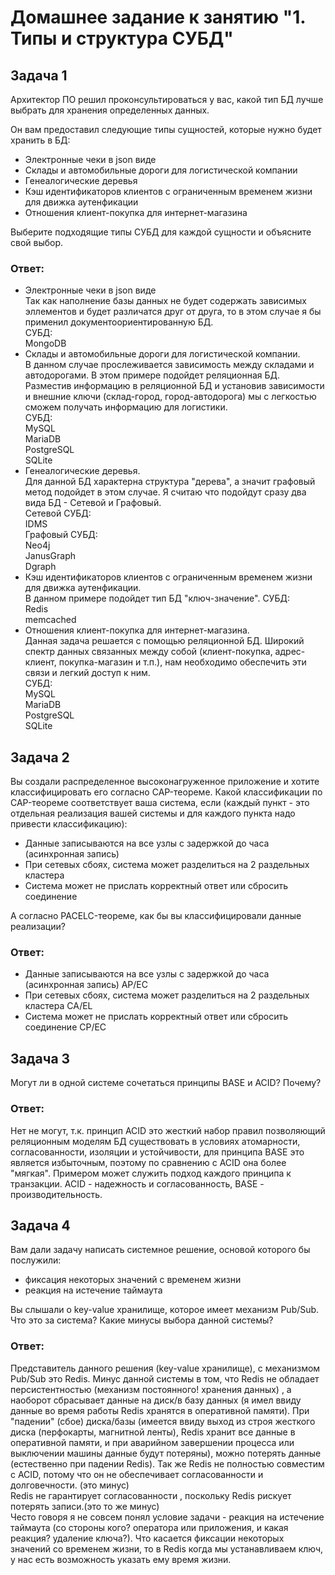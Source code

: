 # Домашнее задание к занятию "1. Типы и структура СУБД"

## Задача 1

Архитектор ПО решил проконсультироваться у вас, какой тип БД 
лучше выбрать для хранения определенных данных.

Он вам предоставил следующие типы сущностей, которые нужно будет хранить в БД:

- Электронные чеки в json виде
- Склады и автомобильные дороги для логистической компании
- Генеалогические деревья
- Кэш идентификаторов клиентов с ограниченным временем жизни для движка аутенфикации
- Отношения клиент-покупка для интернет-магазина

Выберите подходящие типы СУБД для каждой сущности и объясните свой выбор.

### Ответ:

- Электронные чеки в json виде  
Так как наполнение базы данных не будет содержать зависимых эллементов и будет различатся друг от друга, то в этом случае я бы применил 
документоориентированную БД.   
СУБД:  
MongoDB   
- Склады и автомобильные дороги для логистической компании.  
В данном случае прослеживается зависимость между складами и автодорогами. В этом примере подойдет реляционная БД. Разместив информацию в реляционной БД и 
установив зависимости и внешние ключи (склад-город, город-автодорога) мы с легкостью сможем получать информацию для логистики.  
СУБД:  
MySQL  
MariaDB  
PostgreSQL  
SQLite  
- Генеалогические деревья.    
Для данной БД характерна структура "дерева", а значит графовый метод подойдет в этом случае. Я считаю что подойдут сразу два вида БД - Сетевой и Графовый.  
Сетевой СУБД:  
IDMS   
Графовый СУБД:  
Neo4j  
JanusGraph  
Dgraph  
- Кэш идентификаторов клиентов с ограниченным временем жизни для движка аутенфикации.  
В данном примере подойдет тип БД "ключ-значение". 
СУБД:  
Redis  
memcached  
- Отношения клиент-покупка для интернет-магазина.  
Данная задача решается с помощью реляционной БД. Широкий спектр данных связанных между собой (клиент-покупка, адрес-клиент, покупка-магазин и т.п.), нам необходимо обеспечить эти связи и легкий доступ к ним.  
СУБД:  
MySQL  
MariaDB  
PostgreSQL  
SQLite  


## Задача 2

Вы создали распределенное высоконагруженное приложение и хотите классифицировать его согласно 
CAP-теореме. Какой классификации по CAP-теореме соответствует ваша система, если 
(каждый пункт - это отдельная реализация вашей системы и для каждого пункта надо привести классификацию):

- Данные записываются на все узлы с задержкой до часа (асинхронная запись)
- При сетевых сбоях, система может разделиться на 2 раздельных кластера 
- Система может не прислать корректный ответ или сбросить соединение 

А согласно PACELC-теореме, как бы вы классифицировали данные реализации?

### Ответ:

- Данные записываются на все узлы с задержкой до часа (асинхронная запись)  AP/EC
- При сетевых сбоях, система может разделиться на 2 раздельных кластера CA/EL
- Система может не прислать корректный ответ или сбросить соединение CP/EC

## Задача 3

Могут ли в одной системе сочетаться принципы BASE и ACID? Почему?

### Ответ:

Нет не могут, т.к. принцип ACID это жесткий набор правил позволяющий реляционным моделям БД существовать в условиях атомарности, согласованности, изоляции и устойчивости, для принципа BASE это является избыточным, поэтому по сравнению с ACID она более "мягкая". Примером может служить подход каждого принципа к транзакции. ACID - надежность и согласованность, BASE - производительность. 


## Задача 4

Вам дали задачу написать системное решение, основой которого бы послужили:

- фиксация некоторых значений с временем жизни
- реакция на истечение таймаута


Вы слышали о key-value хранилище, которое имеет механизм Pub/Sub. 
Что это за система? Какие минусы выбора данной системы?

### Ответ:

Представитель данного решения (key-value хранилище), с механизмом Pub/Sub это Redis. Минус данной системы в том, что Redis не обладает персистентностью (механизм постоянного! хранения данных) , а наоборот сбрасывает данные на диск/в базу данных (я имел ввиду данные во время работы Redis хранятся в оперативной памяти).  При "падении" (сбое) диска/базы (имеется ввиду выход из строя жесткого диска (перфокарты, магнитной ленты), Redis хранит все данные в оперативной памяти, и при аварийном завершении процесса или выключении машины данные будут потеряны), можно потерять данные (естественно при падении Redis). Так же Redis не полностью совместим с ACID, потому что он не обеспечивает согласованности и долговечности. (это минус)  
Redis не гарантирует согласованности , поскольку Redis рискует потерять записи.(это то же минус)  
Често говоря я не совсем понял условие задачи - реакция на истечение таймаута (со стороны кого? оператора или приложения, и какая реакция? удаление ключа?). Что касается фиксации некоторых значений со временем жизни, то в Redis когда мы устанавливаем ключ, у нас есть возможность указать ему время жизни. 

